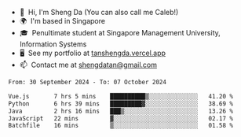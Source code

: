 <!---
tan-sd/tan-sd is a ✨ special ✨ repository because its `README.md` (this file) appears on your GitHub profile.
You can click the Preview link to take a look at your changes.
--->
- 👋  Hi, I'm Sheng Da (You can also call me Caleb!)
- 🌍  I'm based in Singapore
- 🎓  Penultimate student at Singapore Management University, Information Systems
- 🖥️  See my portfolio at [tanshengda.vercel.app](https://tanshengda.vercel.app/)
- 📫  Contact me at [shengdatan@gmail.com](mailto:shengdatan@gmail.com)

<!--START_SECTION:waka-->

```txt
From: 30 September 2024 - To: 07 October 2024

Vue.js       7 hrs 5 mins    ██████████▒░░░░░░░░░░░░░░   41.20 %
Python       6 hrs 39 mins   █████████▓░░░░░░░░░░░░░░░   38.69 %
Java         2 hrs 16 mins   ███▒░░░░░░░░░░░░░░░░░░░░░   13.26 %
JavaScript   22 mins         ▓░░░░░░░░░░░░░░░░░░░░░░░░   02.17 %
Batchfile    16 mins         ▒░░░░░░░░░░░░░░░░░░░░░░░░   01.58 %
```

<!--END_SECTION:waka-->
